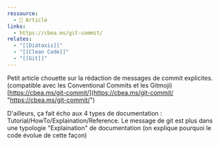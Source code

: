 ```yaml
---
ressource:
  - 📰 Article
links:
  - https://cbea.ms/git-commit/
relates:
  - "[[Diátaxis]]"
  - "[[Clean Code]]"
  - "[[Git]]"
---
```

Petit article chouette sur la rédaction de messages de commit explicites. (compatible avec les Conventional Commits et les Gitmoji)[https://cbea.ms/git-commit/](https://cbea.ms/git-commit/ "https://cbea.ms/git-commit/")

D'ailleurs, ça fait écho aux 4 types de documentation : Tutorial/HowTo/Explaination/Reference.
Le message de git est plus dans une typologie "Explaination" de documentation (on explique pourquoi le code évolue de cette façon)